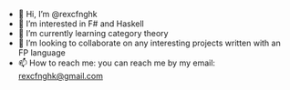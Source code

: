 - 👋 Hi, I’m @rexcfnghk
- 👀 I’m interested in F# and Haskell
- 🌱 I’m currently learning category theory
- 💞️ I’m looking to collaborate on any interesting projects written with an FP language
- 📫 How to reach me: you can reach me by my email: rexcfnghk@gmail.com

<!---
rexcfnghk/rexcfnghk is a ✨ special ✨ repository because its `README.md` (this file) appears on your GitHub profile.
You can click the Preview link to take a look at your changes.
--->
